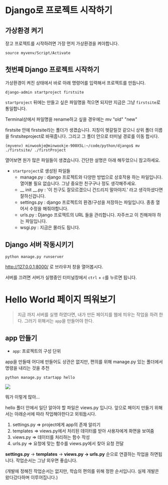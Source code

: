 # Django로 프로젝트 시작하기

## 가상환경 켜기

장고 프로젝트를 시작하려면 가장 먼저 가상환경을 켜야합니다.

    source myvenv/Script/Activate
    
## 첫번째 Django 프로젝트 시작하기

가상환경이 켜진 상태에서 바로 아래 명령어를 입력해서 프로젝트를 만듭니다.

    django-admin startproject firstsite

`startproject` 뒤에는 만들고 싶은 파일명을 적으면 되지만 지금은 그냥 `firstsite`로 통일합니다.


Terminal상에서 파일명을 rename하고 싶을 경우에는 mv "old" "new"

firstsite 안에 firstsite라는 폴더가 생겼습니다. 지칭이 헷갈릴것 같으니 상위 폴더 이름을 firstsiteproject로 바꿔줍니다. 
그리고 그 폴더 안으로 터미널 경로를 이동 합시다.

    (myvenv) minwookje@minwookje-900X5L:~/code/python/django$ mv ./firstsite/ ./firstProject


열어보면 원가 많은 파일들이 생겼습니다. 간단한 설명은 아래 해두었으니 참고하세요.

- `startproject`로 생성된 파일들
    - manage.py : django 프로젝트와 다양한 방법으로 상호작용 하는 파일입니다. 열어볼 필요 없습니다. 그냥 중요한 친구구나 정도 생각해주세요.
    - __ init __.py : '이 친구도 잘모르겠으니 건드리지 말아야지.' 라고 생각하셨다면 잘하신겁니다.
    - settings.py : django 프로젝트의 환경/구성을 저장하는 파일입니다. 종종 열어서 수정을 해줘야합니다.
    - urls.py : Django 프로젝트의 URL 들을 관리합니다. 자주쓰고 이 친해져야 하는 파일입니다.
    - wsgi.py : 지금은 몰라도 됩니다.

## Django 서버 작동시키기

    python manage.py runserver

 http://127.0.0.1:8000/ 로 브라우저 창을 열어봅시다.
 
 서버를 끄려면 서버가 실행중인 터미널창에서 `ctrl` + `c`를 누르면 됩니다.
 
 
# Hello World 페이지 띄워보기

> 지금 까지 서버를 실행 하였다면, 내가 만든 페이지를 웹에 띄우는 작업을 하려 한다. 그러기 위해서는 `app`을 만들어야 한다.

## app 만들기

- `app`: 프로젝트의 구성 단위

app을 만들때 어디에 만들어도 상관은 없지만, 편의를 위해 manage.py 있는 폴더에서 명령을 내리는 것을 추천

    python manage.py startapp hello
    
![](https://www.notion.so/image/https%3A%2F%2Fs3-us-west-2.amazonaws.com%2Fsecure.notion-static.com%2Faeecbf3b-f135-4991-825d-17a027c2f224%2FUntitled.png?width=1840)

뭐가 이렇게 많아...

hello 폴더 안에서 일단 알아야 할 파일은 views.py 입니다. 앞으로 페이지 만들기 위해서는 아래순서에 따라 작업해야한다고 외워둡시다.

1. settings.py ⇒ project에게 app의 존재 알리기
2. templates ⇒ views.py에서 처리된 데이터를 받아 사용자에게 화면을 보여줌
3. views.py ⇒ 데이터를 처리하는 함수 작성
4. urls.py ⇒ 요청에 맞는 함수를 views.py에서 찾아 요청 전달

**settings.py** → **templates**  → **views.py → urls.py** 순으로 연결하는 작업을 하면됩니다. 작업순서는 그냥 외우면 좋습니다.

(개발에 정해진 작업순서는 없지만, 학습의 편의를 위해 정한 순서입니다. 실제 개발은 왔다갔다하며 이루어집니다.)

